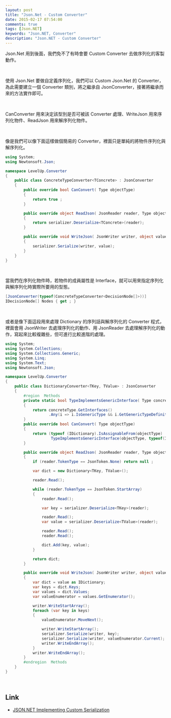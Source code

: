 ```yaml
---
layout: post
title: "Json.Net - Custom Converter"
date: 2015-02-17 07:54:00
comments: true
tags: [Json.NET]
keywords: "Json.NET, Converter"
description: "Json.NET - Custom Converter"
---
```


Json.Net 用到後面，我們免不了有時會要 Custom Converter 去做序列化的客製動作。  

<!-- More -->

<br/>


使用 Json.Net 要做自定義序列化，我們可以 Custom Json.Net 的 Converter，為此需要建立一個 Converter 類別，將之繼承自 JsonConverter，接著將繼承而來的方法實作即可。  

<br/>


CanConverter 用來決定該型別是否可被該 Converter 處理、WriteJson 用來序列化物件、ReadJson 用來解序列化物件。  

<br/>


像是我們可以像下面這樣做個簡易的 Converter，裡面只是單純的將物件序列化與解序列化。    

```c#
using System;
using Newtonsoft.Json;

namespace LevelUp.Converter
{
    public class ConcreteTypeConverter<TConcrete> : JsonConverter
    {
        public override bool CanConvert( Type objectType)
        {
            return true ;
        }

        public override object ReadJson( JsonReader reader, Type objectType, object existingValue, JsonSerializer serializer)
        {
            return serializer.Deserialize<TConcrete>(reader);
        }

        public override void WriteJson( JsonWriter writer, object value, JsonSerializer serializer)
        {
            serializer.Serialize(writer, value);
        }
    }
}
```

<br/>


當我們在序列化物件時，若物件的成員屬性是 Interface，就可以用來指定序列化與解序列化時實際所要用的型態。  

```c#
[JsonConverter(typeof(ConcreteTypeConverter<DecisionNode[]>))]
IDecisionNode[] Nodes { get ; }
```

<br/>


或者是像下面這段用來處理 Dictionary 的序列話與解序列化的 Converter 程式，裡面會用 JsonWriter 去處理序列化的動作、用 JsonReader 去處理解序列化的動作，寫起來比較複雜些，但可進行比較進階的處理。  

```c#
using System;
using System.Collections;
using System.Collections.Generic;
using System.Linq;
using System.Text;
using Newtonsoft.Json;

namespace LevelUp.Converter
{
    public class DictionaryConverter<TKey, TValue> : JsonConverter
    {
        #region  Methods
        private static bool TypeImplementsGenericInterface( Type concreteType, Type interfaceType)
        {
            return concreteType.GetInterfaces()
                   .Any(i => i.IsGenericType && i.GetGenericTypeDefinition() == interfaceType);
        }
        public override bool CanConvert( Type objectType)
        {
            return (typeof (IDictionary).IsAssignableFrom(objectType) ||
                    TypeImplementsGenericInterface(objectType, typeof(IDictionary <,>)));
        }

        public override object ReadJson( JsonReader reader, Type objectType, object existingValue, JsonSerializer serializer)
        {
            if (reader.TokenType == JsonToken.None) return null ;

            var dict = new Dictionary<TKey, TValue>();

            reader.Read();

            while (reader.TokenType == JsonToken.StartArray)
            {
                reader.Read();

                var key = serializer.Deserialize<TKey>(reader);

                reader.Read();
                var value = serializer.Deserialize<TValue>(reader);

                reader.Read();
                reader.Read();

                dict.Add(key, value);
            }

            return dict;
        }

        public override void WriteJson( JsonWriter writer, object value, JsonSerializer serializer)
        {
            var dict = value as IDictionary;
            var keys = dict.Keys;
            var values = dict.Values;
            var valueEnumerator = values.GetEnumerator();

            writer.WriteStartArray();
            foreach (var key in keys)
            {
                valueEnumerator.MoveNext();

                writer.WriteStartArray();
                serializer.Serialize(writer, key);
                serializer.Serialize(writer, valueEnumerator.Current);
                writer.WriteEndArray();
            }
            writer.WriteEndArray();
        }
        #endregion  Methods
    }
}
```

<br/>


Link
----
* [JSON.NET Implementing Custom Serialization](http://blog.maskalik.com/asp-net/json-net-implement-custom-serialization/)
